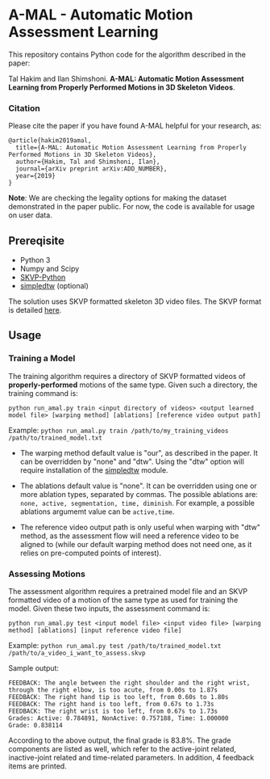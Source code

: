 # A-MAL - Automatic Motion Assessment Learning

This repository contains Python code for the algorithm described in the paper:

Tal Hakim and Ilan Shimshoni. **A-MAL: Automatic Motion Assessment Learning from Properly Performed Motions in 3D Skeleton Videos**.

### Citation
Please cite the paper if you have found A-MAL helpful for your research, as:
```
@article{hakim2019amal,
  title={A-MAL: Automatic Motion Assessment Learning from Properly Performed Motions in 3D Skeleton Videos},
  author={Hakim, Tal and Shimshoni, Ilan},
  journal={arXiv preprint arXiv:ADD_NUMBER},
  year={2019}
}
```

**Note**: We are checking the legality options for making the dataset demonstrated in the paper public. For now, the code is available for usage on user data.

## Prereqisite
* Python 3 
* Numpy and Scipy
* [SKVP-Python](https://github.com/skvp-owner/SKVP-Python)
* [simpledtw](https://github.com/talcs/simpledtw) (optional)

The solution uses SKVP formatted skeleton 3D video files. The SKVP format is detailed [here](https://github.com/skvp-owner/SKVP-Python).

## Usage
### Training a Model
The training algorithm requires a directory of SKVP formatted videos of **properly-performed** motions of the same type. Given such a directory, the training command is:
```
python run_amal.py train <input directory of videos> <output learned model file> [warping method] [ablations] [reference video output path]
```
Example: `python run_amal.py train /path/to/my_training_videos /path/to/trained_model.txt`

* The warping method default value is "our", as described in the paper. It can be overridden by "none" and "dtw". Using the "dtw" option will require installation of the [simpledtw](https://github.com/talcs/simpledtw) module.

* The ablations default value is "none". It can be overridden using one or more ablation types, separated by commas. The possible ablations are: `none, active, segmentation, time, diminish`. For example, a possible ablations argumemt value can be `active,time`.

* The reference video output path is only useful when warping with "dtw" method, as the assessment flow will need a reference video to be aligned to (while our default warping method does not need one, as it relies on pre-computed points of interest).

### Assessing Motions
The assessment algorithm requires a pretrained model file and an SKVP formatted video of a motion of the same type as used for training the model. Given these two inputs, the assessment command is:
```
python run_amal.py test <input model file> <input video file> [warping method] [ablations] [input reference video file]
```
Example: `python run_amal.py test /path/to/trained_model.txt /path/to/a_video_i_want_to_assess.skvp`

Sample output:
```
FEEDBACK: The angle between the right shoulder and the right wrist, through the right elbow, is too acute, from 0.00s to 1.87s
FEEDBACK: The right hand tip is too left, from 0.60s to 1.80s
FEEDBACK: The right hand is too left, from 0.67s to 1.73s
FEEDBACK: The right wrist is too left, from 0.67s to 1.73s
Grades: Active: 0.784891, NonActive: 0.757188, Time: 1.000000
Grade: 0.838114
```
According to the above output, the final grade is 83.8%. The grade components are listed as well, which refer to the active-joint related, inactive-joint related and time-related parameters. In addition, 4 feedback items are printed.
